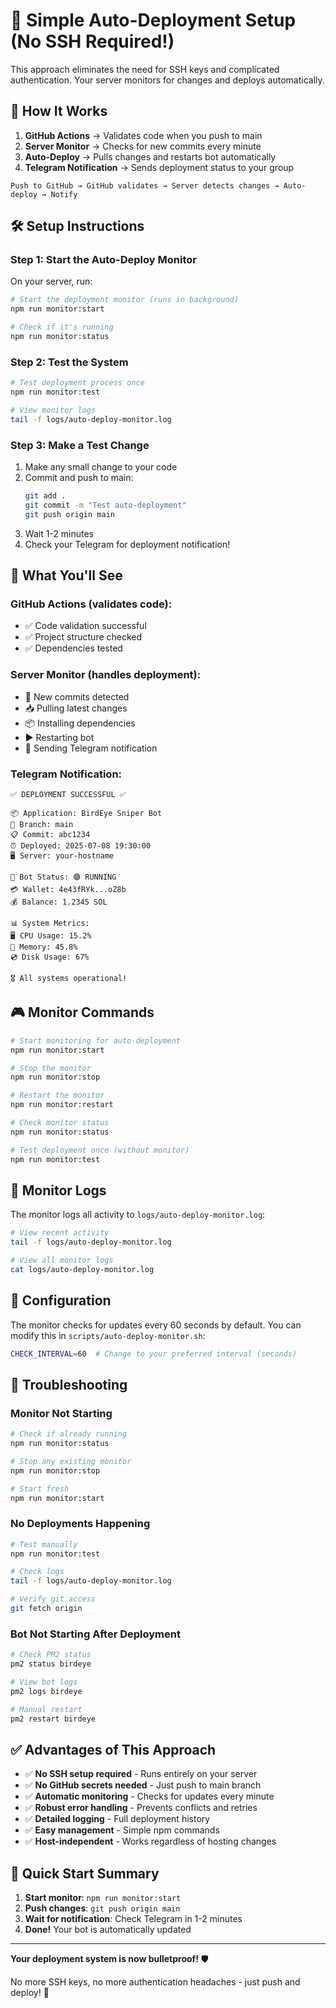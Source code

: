 # 🚀 Simple Auto-Deployment Setup (No SSH Required!)

This approach eliminates the need for SSH keys and complicated authentication. Your server monitors for changes and deploys automatically.

## 🎯 How It Works

1. **GitHub Actions** → Validates code when you push to main
2. **Server Monitor** → Checks for new commits every minute
3. **Auto-Deploy** → Pulls changes and restarts bot automatically
4. **Telegram Notification** → Sends deployment status to your group

```
Push to GitHub → GitHub validates → Server detects changes → Auto-deploy → Notify
```

## 🛠️ Setup Instructions

### Step 1: Start the Auto-Deploy Monitor

On your server, run:

```bash
# Start the deployment monitor (runs in background)
npm run monitor:start

# Check if it's running
npm run monitor:status
```

### Step 2: Test the System

```bash
# Test deployment process once
npm run monitor:test

# View monitor logs
tail -f logs/auto-deploy-monitor.log
```

### Step 3: Make a Test Change

1. Make any small change to your code
2. Commit and push to main:
   ```bash
   git add .
   git commit -m "Test auto-deployment"
   git push origin main
   ```
3. Wait 1-2 minutes
4. Check your Telegram for deployment notification!

## 📱 What You'll See

### GitHub Actions (validates code):
- ✅ Code validation successful
- ✅ Project structure checked
- ✅ Dependencies tested

### Server Monitor (handles deployment):
- 🔄 New commits detected
- 📥 Pulling latest changes
- 📦 Installing dependencies
- ▶️ Restarting bot
- 📱 Sending Telegram notification

### Telegram Notification:
```
✅ DEPLOYMENT SUCCESSFUL ✅

📦 Application: BirdEye Sniper Bot
🎯 Branch: main
📋 Commit: abc1234
⏰ Deployed: 2025-07-08 19:30:00
🖥️ Server: your-hostname

🤖 Bot Status: 🟢 RUNNING
💳 Wallet: 4e43fRYk...oZ8b
💰 Balance: 1.2345 SOL

📊 System Metrics:
🖥️ CPU Usage: 15.2%
💾 Memory: 45.8%
💿 Disk Usage: 67%

🎖️ All systems operational!
```

## 🎮 Monitor Commands

```bash
# Start monitoring for auto-deployment
npm run monitor:start

# Stop the monitor
npm run monitor:stop

# Restart the monitor
npm run monitor:restart

# Check monitor status
npm run monitor:status

# Test deployment once (without monitor)
npm run monitor:test
```

## 📝 Monitor Logs

The monitor logs all activity to `logs/auto-deploy-monitor.log`:

```bash
# View recent activity
tail -f logs/auto-deploy-monitor.log

# View all monitor logs
cat logs/auto-deploy-monitor.log
```

## 🔧 Configuration

The monitor checks for updates every 60 seconds by default. You can modify this in `scripts/auto-deploy-monitor.sh`:

```bash
CHECK_INTERVAL=60  # Change to your preferred interval (seconds)
```

## 🚨 Troubleshooting

### Monitor Not Starting
```bash
# Check if already running
npm run monitor:status

# Stop any existing monitor
npm run monitor:stop

# Start fresh
npm run monitor:start
```

### No Deployments Happening
```bash
# Test manually
npm run monitor:test

# Check logs
tail -f logs/auto-deploy-monitor.log

# Verify git access
git fetch origin
```

### Bot Not Starting After Deployment
```bash
# Check PM2 status
pm2 status birdeye

# View bot logs
pm2 logs birdeye

# Manual restart
pm2 restart birdeye
```

## ✅ Advantages of This Approach

- ✅ **No SSH setup required** - Runs entirely on your server
- ✅ **No GitHub secrets needed** - Just push to main branch
- ✅ **Automatic monitoring** - Checks for updates every minute
- ✅ **Robust error handling** - Prevents conflicts and retries
- ✅ **Detailed logging** - Full deployment history
- ✅ **Easy management** - Simple npm commands
- ✅ **Host-independent** - Works regardless of hosting changes

## 🎯 Quick Start Summary

1. **Start monitor**: `npm run monitor:start`
2. **Push changes**: `git push origin main`
3. **Wait for notification**: Check Telegram in 1-2 minutes
4. **Done!** Your bot is automatically updated

---

**Your deployment system is now bulletproof!** 🛡️

No more SSH keys, no more authentication headaches - just push and deploy! 🚀
